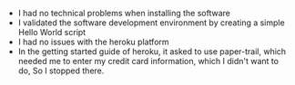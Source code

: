 * I had no technical problems when installing the software
* I validated the software development environment by creating a simple Hello World script
* I had no issues with the heroku platform
* In the getting started guide of heroku, it asked to use paper-trail, which needed 
me to enter my credit card information, which I didn't want to do, So I stopped there.
